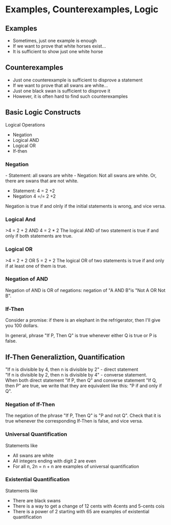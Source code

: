 Examples, Counterexamples, Logic
==============

Examples
-----------

- Sometimes, just one example is enough
- If we want to prove that white horses exist...
- It is sufficient to show just one white horse

Counterexamples
---------
- Just one counterexample is sufficient to disprove a statement
- If we want to prove that all swans are white...
- Just one black swan is sufficient to disprove it
- However, it is often hard to find such counterexamples

Basic Logic Constructs
----------

Logical Operations
- Negation
- Logical AND
- Logical OR
- If-then

<h3>Negation</h3>
- Statement: all swans are white
- Negation: Not all swans are white. Or, there are swans that are not white.
  
- Statement: 4 = 2 +2
- Negation 4 =/= 2 +2

Negation is true if and olnly if the initial statements is wrong, and vice versa.

<h3>Logical And</h3>
>4 = 2 + 2 AND 4 = 2 * 2
The logical AND of two statement is true if and only if both statements are true.

<h3>Logical OR</h3>
>4 = 2 + 2 OR 5 = 2 + 2
The logical OR of two statements is true if and only if at least one of them is true. 

<h3>Negation of AND</h3>
Negation of AND is OR of negations: negation of "A AND B"is "Not A OR Not B". 

<h3>If-Then</h3>
Consider a promise: if there is an elephant in the refrigerator, then I'll give you 100 dollars.  
  
In general, phrase "If P, Then Q" is true whenever either Q is true or P is false.  

If-Then Generaliztion, Quantification
------------

"If n is divisible by 4, then n is divisible by 2" - direct statement  
"If n is divisible by 2, then n is divisible by 4" - converse statement.  
When both direct statement "If P, then Q" and converse statement "If Q, then P" are true, we write that they are equivalent like this: "P if and only if Q".

<h3>Negation of If-Then</h3>
The negation of the phrase "If P, Then Q" is "P and not Q". Check that it is true whenever the corresponding If-Then is false, and vice versa. 

<h3>Universal Quantification</h3>

Statements like
- All swans are white
- All integers ending with digit 2 are even
- For all n, 2n = n + n
are examples of universal quantification

<h3>Existential Quantification</h3>

Statements like
- There are black swans
- There is a way to get a change of 12 cents with 4cents and 5-cents cois
- There is a power of 2 starting with 65
are examples of existential quantification

